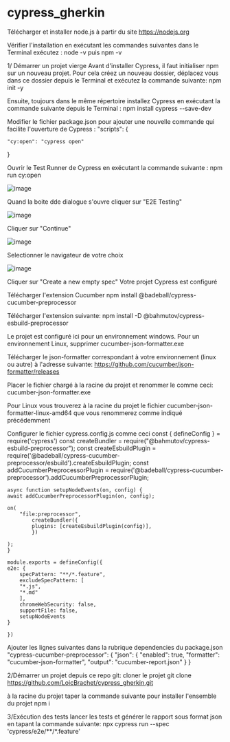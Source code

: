 # cypress_gherkin

Télécharger et installer node.js à partir du site https://nodejs.org 

Vérifier l'installation en exécutant les commandes suivantes dans le Terminal exécutez :
    node -v puis npm -v

1/ Démarrer un projet vierge 
Avant d'installer Cypress, il faut initialiser npm sur un nouveau projet. Pour cela créez un nouveau dossier, déplacez vous dans ce dossier depuis le Terminal et exécutez la commande suivante:
     npm init -y

Ensuite, toujours dans le même répertoire installez Cypress en exécutant la commande suivante depuis le Terminal :
    npm install cypress --save-dev

Modifier le fichier package.json pour ajouter une nouvelle commande qui facilite l'ouverture de Cypress :
  "scripts": {

    "cy:open": "cypress open"

  }

Ouvrir le Test Runner de Cypress en exécutant la commande suivante :
    npm run cy:open
    
![image](https://user-images.githubusercontent.com/51779120/200290836-4beee100-892e-4b9c-9ef2-3c2f9d379d1f.png)

Quand la boite dde dialogue s'ouvre cliquer sur "E2E Testing"

![image](https://user-images.githubusercontent.com/51779120/200291069-4be42b63-cda5-4c6c-bcb2-ac49e8d1d013.png)

Cliquer sur "Continue"

![image](https://user-images.githubusercontent.com/51779120/200291145-d5d29fd4-b637-4ffd-b653-868edfa75813.png)

Selectionner le navigateur de votre choix

![image](https://user-images.githubusercontent.com/51779120/200291193-2b5051f6-6623-4eb1-b4ba-72242113515a.png)

Cliquer sur "Create a new empty spec"
Votre projet Cypress est configuré

Télécharger l'extension Cucumber
    npm install @badeball/cypress-cucumber-preprocessor

Télécharger l'extension suivante:
    npm install -D @bahmutov/cypress-esbuild-preprocessor

Le projet est configuré ici pour un environnement windows. Pour un environnement Linux, supprimer cucumber-json-formatter.exe

Télécharger le json-formatter correspondant à votre environnement (linux ou autre) à l'adresse suivante:
    https://github.com/cucumber/json-formatter/releases

Placer le fichier chargé à la racine du projet et renommer le comme ceci:
    cucumber-json-formatter.exe

Pour Linux vous trouverez à la racine du projet le fichier cucumber-json-formatter-linux-amd64 que vous renommerez comme indiqué précédemment

Configurer le fichier cypress.config.js comme ceci
   const { defineConfig } = require('cypress')
    const createBundler = require("@bahmutov/cypress-esbuild-preprocessor");
    const createEsbuildPlugin = require('@badeball/cypress-cucumber-preprocessor/esbuild').createEsbuildPlugin;
    const addCucumberPreprocessorPlugin = require('@badeball/cypress-cucumber-preprocessor').addCucumberPreprocessorPlugin;
    
    async function setupNodeEvents(on, config) {
    await addCucumberPreprocessorPlugin(on, config);
        
    on(
        "file:preprocessor",
            createBundler({
            plugins: [createEsbuildPlugin(config)],
            })
        
    );
    }
    
    module.exports = defineConfig({
    e2e: {
        specPattern: "**/*.feature",
        excludeSpecPattern: [
        "*.js",
        "*.md"
        ],
        chromeWebSecurity: false,
        supportFile: false,
        setupNodeEvents
    }
    
    })

Ajouter les lignes suivantes dans la rubrique dependencies du package.json
     "cypress-cucumber-preprocessor": {
    "json": {
      "enabled": true,
      "formatter": "cucumber-json-formatter",
      "output": "cucumber-report.json"
    }
}

2/Démarrer un projet depuis ce repo git:
cloner le projet
    git clone https://github.com/LoicBrachet/cypress_gherkin.git

à la racine du projet taper la commande suivante pour installer l'ensemble du projet
    npm i

3/Exécution des tests
lancer les tests et générer le rapport sous format json en tapant la commande suivante:
    npx cypress run --spec 'cypress/e2e/**/*.feature'

